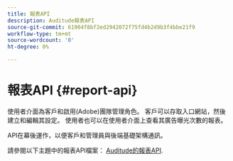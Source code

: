 ```yaml
---
title: 報表API
description: Auditude報表API
source-git-commit: 61904f8bf2ed2942072f75fd4b2d9b3f4bbe21f9
workflow-type: tm+mt
source-wordcount: '0'
ht-degree: 0%

---
```



# 報表API {#report-api}

使用者介面為客戶和啟用(Adobe)團隊管理角色。 客戶可以存取入口網站，然後建立和編輯其設定。 使用者也可以在使用者介面上查看其廣告曝光次數的報表。

API在幕後運作，以便客戶和管理員與後端基礎架構通訊。

請參閱以下主題中的報表API檔案： [Auditude的報表API](../assets/auditude-report-api.pdf).
